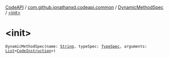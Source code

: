 [CodeAPI](../../index.md) / [com.github.jonathanxd.codeapi.common](../index.md) / [DynamicMethodSpec](index.md) / [&lt;init&gt;](.)

# &lt;init&gt;

`DynamicMethodSpec(name: `[`String`](https://kotlinlang.org/api/latest/jvm/stdlib/kotlin/-string/index.html)`, typeSpec: `[`TypeSpec`](../../com.github.jonathanxd.codeapi.base/-type-spec/index.md)`, arguments: `[`List`](https://kotlinlang.org/api/latest/jvm/stdlib/kotlin.collections/-list/index.html)`<`[`CodeInstruction`](../../com.github.jonathanxd.codeapi/-code-instruction.md)`>)`